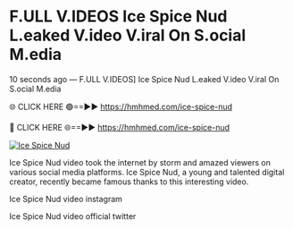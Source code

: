 # F.ULL V.IDEOS Ice Spice Nud L.eaked V.ideo V.iral On S.ocial M.edia

10 seconds ago — F.ULL V.IDEOS] Ice Spice Nud L.eaked V.ideo V.iral On S.ocial M.edia

🌐 CLICK HERE 🟢==►► https://hmhmed.com/ice-spice-nud

🔴 CLICK HERE 🌐==►► https://hmhmed.com/ice-spice-nud

[![Ice Spice Nud](https://i.imgur.com/dJHk4Zq.gif)](https://hmhmed.com/ice-spice-nud)

Ice Spice Nud video took the internet by storm and amazed viewers on various social media platforms. Ice Spice Nud, a young and talented digital creator, recently became famous thanks to this interesting video.

Ice Spice Nud video instagram

Ice Spice Nud video official twitter